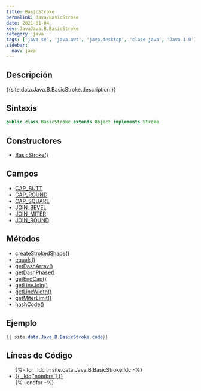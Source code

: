 ```yaml
---
title: BasicStroke
permalink: Java/BasicStroke
date: 2021-01-04
key: JavaJava.B.BasicStroke
category: java
tags: ['java se', 'java.awt', 'java.desktop', 'clase java', 'Java 1.0']
sidebar: 
  nav: java
---
```


## Descripción
{{site.data.Java.B.BasicStroke.description }}

## Sintaxis
~~~java
public class BasicStroke extends Object implements Stroke
~~~

## Constructores
* [BasicStroke()](/Java/BasicStroke/BasicStroke/)

## Campos
* [CAP_BUTT](/Java/BasicStroke/CAP_BUTT)
* [CAP_ROUND](/Java/BasicStroke/CAP_ROUND)
* [CAP_SQUARE](/Java/BasicStroke/CAP_SQUARE)
* [JOIN_BEVEL](/Java/BasicStroke/JOIN_BEVEL)
* [JOIN_MITER](/Java/BasicStroke/JOIN_MITER)
* [JOIN_ROUND](/Java/BasicStroke/JOIN_ROUND)

## Métodos
* [createStrokedShape()](/Java/BasicStroke/createStrokedShape)
* [equals()](/Java/BasicStroke/equals)
* [getDashArray()](/Java/BasicStroke/getDashArray)
* [getDashPhase()](/Java/BasicStroke/getDashPhase)
* [getEndCap()](/Java/BasicStroke/getEndCap)
* [getLineJoin()](/Java/BasicStroke/getLineJoin)
* [getLineWidth()](/Java/BasicStroke/getLineWidth)
* [getMiterLimit()](/Java/BasicStroke/getMiterLimit)
* [hashCode()](/Java/BasicStroke/hashCode)

## Ejemplo
~~~java
{{ site.data.Java.B.BasicStroke.code}}
~~~

## Líneas de Código
<ul>
{%- for _ldc in site.data.Java.B.BasicStroke.ldc -%}
   <li>
       <a href="{{_ldc['url'] }}">{{ _ldc['nombre'] }}</a>
   </li>
{%- endfor -%}
</ul>

